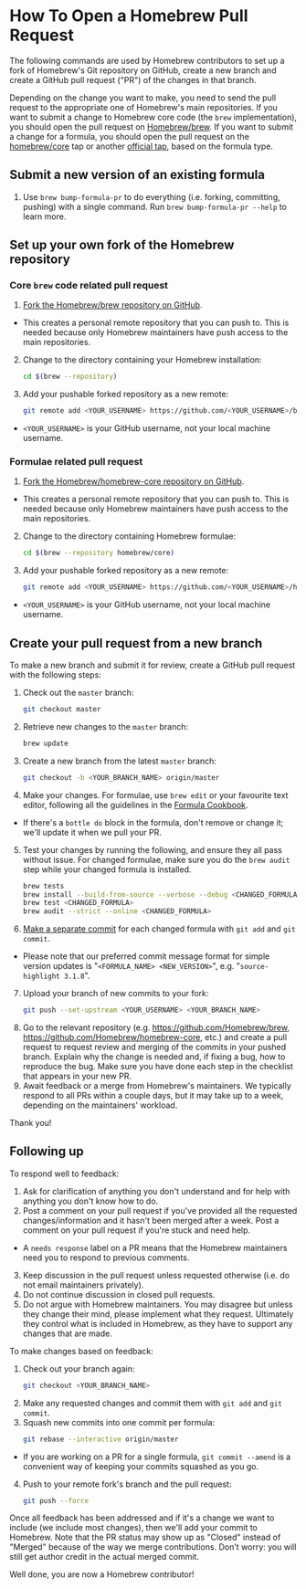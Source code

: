 # How To Open a Homebrew Pull Request

The following commands are used by Homebrew contributors to set up a fork of Homebrew's Git repository on GitHub, create a new branch and create a GitHub pull request ("PR") of the changes in that branch.

Depending on the change you want to make, you need to send the pull request to the appropriate one of Homebrew's main repositories. If you want to submit a change to Homebrew core code (the `brew` implementation), you should open the pull request on [Homebrew/brew](https://github.com/Homebrew/brew). If you want to submit a change for a formula, you should open the pull request on the [homebrew/core](https://github.com/Homebrew/homebrew-core) tap or another [official tap](https://github.com/Homebrew), based on the formula type.

## Submit a new version of an existing formula
1. Use `brew bump-formula-pr` to do everything (i.e. forking, committing, pushing) with a single command. Run `brew bump-formula-pr --help` to learn more.

## Set up your own fork of the Homebrew repository

### Core `brew` code related pull request

1. [Fork the Homebrew/brew repository on GitHub](https://github.com/Homebrew/brew/fork).
  * This creates a personal remote repository that you can push to. This is needed because only Homebrew maintainers have push access to the main repositories.
2. Change to the directory containing your Homebrew installation:
    ```sh
    cd $(brew --repository)
    ```
3. Add your pushable forked repository as a new remote:
    ```sh
    git remote add <YOUR_USERNAME> https://github.com/<YOUR_USERNAME>/brew.git
    ```
  * `<YOUR_USERNAME>` is your GitHub username, not your local machine username.

### Formulae related pull request

1. [Fork the Homebrew/homebrew-core repository on GitHub](https://github.com/Homebrew/homebrew-core/fork).
  * This creates a personal remote repository that you can push to. This is needed because only Homebrew maintainers have push access to the main repositories.
2. Change to the directory containing Homebrew formulae:
    ```sh
    cd $(brew --repository homebrew/core)
    ```
3. Add your pushable forked repository as a new remote:
    ```sh
    git remote add <YOUR_USERNAME> https://github.com/<YOUR_USERNAME>/homebrew-core.git
    ```
  * `<YOUR_USERNAME>` is your GitHub username, not your local machine username.

## Create your pull request from a new branch

To make a new branch and submit it for review, create a GitHub pull request with the following steps:

1. Check out the `master` branch:
    ```sh
    git checkout master
    ```
2. Retrieve new changes to the `master` branch:
    ```sh
    brew update
    ```
3. Create a new branch from the latest `master` branch:
    ```sh
    git checkout -b <YOUR_BRANCH_NAME> origin/master
    ```
4. Make your changes. For formulae, use `brew edit` or your favourite text editor, following all the guidelines in the [Formula Cookbook](Formula-Cookbook.md).
  * If there's a `bottle do` block in the formula, don't remove or change it; we'll update it when we pull your PR.
5. Test your changes by running the following, and ensure they all pass without issue. For changed formulae, make sure you do the `brew audit` step while your changed formula is installed.
    ```sh
    brew tests
    brew install --build-from-source --verbose --debug <CHANGED_FORMULA>
    brew test <CHANGED_FORMULA>
    brew audit --strict --online <CHANGED_FORMULA>
    ```
6. [Make a separate commit](Formula-Cookbook.md#commit) for each changed formula with `git add` and `git commit`.
  * Please note that our preferred commit message format for simple version updates is "`<FORMULA_NAME> <NEW_VERSION>`", e.g. "`source-highlight 3.1.8`".
7. Upload your branch of new commits to your fork:
    ```sh
    git push --set-upstream <YOUR_USERNAME> <YOUR_BRANCH_NAME>
    ```
8. Go to the relevant repository (e.g. <https://github.com/Homebrew/brew>, <https://github.com/Homebrew/homebrew-core>, etc.) and create a pull request to request review and merging of the commits in your pushed branch. Explain why the change is needed and, if fixing a bug, how to reproduce the bug. Make sure you have done each step in the checklist that appears in your new PR.
9. Await feedback or a merge from Homebrew's maintainers. We typically respond to all PRs within a couple days, but it may take up to a week, depending on the maintainers' workload.

Thank you!

## Following up

To respond well to feedback:

1. Ask for clarification of anything you don't understand and for help with anything you don't know how to do.
2. Post a comment on your pull request if you've provided all the requested changes/information and it hasn't been merged after a week. Post a comment on your pull request if you're stuck and need help.
  * A `needs response` label on a PR means that the Homebrew maintainers need you to respond to previous comments.
3. Keep discussion in the pull request unless requested otherwise (i.e. do not email maintainers privately).
4. Do not continue discussion in closed pull requests.
5. Do not argue with Homebrew maintainers. You may disagree but unless they change their mind, please implement what they request. Ultimately they control what is included in Homebrew, as they have to support any changes that are made.

To make changes based on feedback:

1. Check out your branch again:
    ```sh
    git checkout <YOUR_BRANCH_NAME>
    ```
2. Make any requested changes and commit them with `git add` and `git commit`.
3. Squash new commits into one commit per formula:
    ```sh
    git rebase --interactive origin/master
    ```
  * If you are working on a PR for a single formula, `git commit --amend` is a convenient way of keeping your commits squashed as you go.
4. Push to your remote fork's branch and the pull request:
    ```sh
    git push --force
    ```

Once all feedback has been addressed and if it's a change we want to include (we include most changes), then we'll add your commit to Homebrew. Note that the PR status may show up as "Closed" instead of "Merged" because of the way we merge contributions. Don't worry: you will still get author credit in the actual merged commit.

Well done, you are now a Homebrew contributor!
